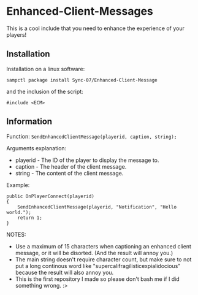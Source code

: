 # Enhanced-Client-Messages

This is a cool include that you need to enhance the experience of your players!

## Installation

Installation on a linux software:
```pawn
sampctl package install Sync-07/Enhanced-Client-Message
```

and the inclusion of the script:
```pawn
#include <ECM>
```

## Information

Function: `SendEnhancedClientMessage(playerid, caption, string);`

Arguments explanation:
- playerid - The ID of the player to display the message to.
- caption - The header of the client message.
- string - The content of the client message.

Example:

```
public OnPlayerConnect(playerid)
{
    SendEnhancedClientMessage(playerid, "Notification", "Hello world.");
    return 1;
}
```

NOTES:
- Use a maximum of 15 characters when captioning an enhanced client message, or it will be disorted. (And the result will annoy you.)
- The main string doesn't require character count, but make sure to not put a long continous word like "supercalifragilisticexpialidocious" because the result will also annoy you.
- This is the first repository I made so please don't bash me if I did something wrong. :>
